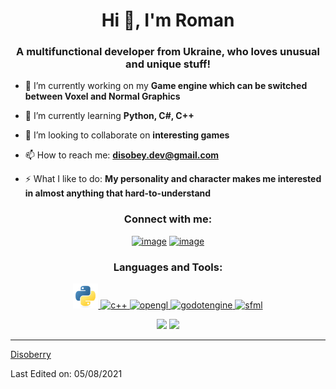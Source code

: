 <h1 align="center">Hi 👋, I'm Roman</h1>
<h3 align="center">A multifunctional developer from Ukraine, who loves unusual and unique stuff!</h3>

- 🔭 I’m currently working on my **Game engine which can be switched between Voxel and Normal Graphics**

- 🌱 I’m currently learning **Python, C#, C++**

- 👯 I’m looking to collaborate on **interesting games**

- 📫 How to reach me: **disobey.dev@gmail.com**

- ⚡ What I like to do: **My personality and character makes me interested in almost anything that hard-to-understand**

<h3 align="center">Connect with me:</h3>
<div align="center">

[![image](https://img.shields.io/badge/LinkedIn-0077B5?style=for-the-badge&logo=linkedin&logoColor=white)](https://www.linkedin.com/in/roman-korobenko-197837350/)
[![image](https://img.shields.io/badge/Gmail-D14836?style=for-the-badge&logo=gmail&logoColor=white)](mailto:disobey.dev@gmail.com)
  
</div>

<h3 align="center">Languages and Tools:</h3>

<p align="center">  
  <a href="https://www.python.org" target="_blank"> 
    <img src="https://raw.githubusercontent.com/devicons/devicon/master/icons/python/python-original.svg" alt="python" width="40" height="40"/> 
  </a>  
  <a href="https://isocpp.org/" target="_blank"> 
    <img src="https://isocpp.org/favicon.ico" alt="c++" width="40" height="40"/> 
  </a>
  <a href="https://www.opengl.org/" target="_blank"> 
    <img src="https://www.opengl.org/favicon.ico" alt="opengl" width="40" height="40"/> 
  </a>
  <a href="https://godotengine.org/" target="_blank"> 
    <img src="https://godotengine.org/favicon.ico" alt="godotengine" width="40" height="40"/> 
  </a>
  <a href="https://www.sfml-dev.org/" target="_blank"> 
    <img src="https://www.sfml-dev.org/images/favicon.ico" alt="sfml" width="40" height="40"/> 
  </a>
</p>

<p align= "center">
  <img height= "150" src="https://github-readme-stats.vercel.app/api?username=Disoberry&theme=react&show_icons=true&include_all_commits=true" />
  <img height= "150" src="https://github-readme-stats.vercel.app/api/top-langs/?username=Disoberry&theme=react&layout=compact" />
</p>

------

[Disoberry](https://github.com/Disoberry)

Last Edited on: 05/08/2021
